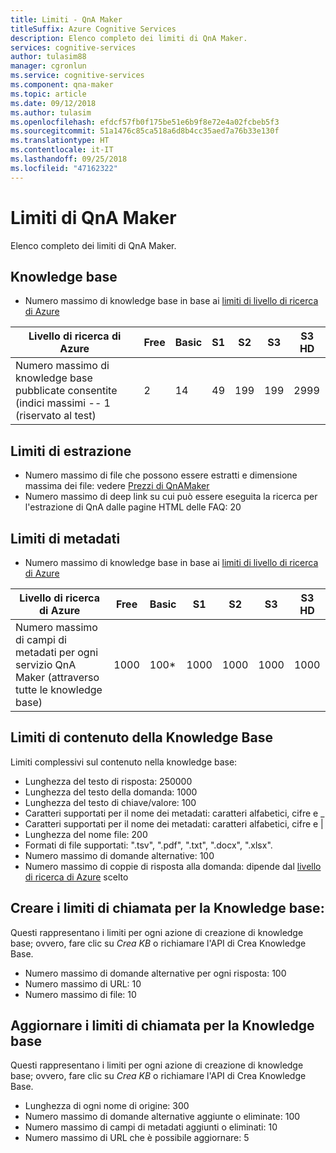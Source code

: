 ```yaml
---
title: Limiti - QnA Maker
titleSuffix: Azure Cognitive Services
description: Elenco completo dei limiti di QnA Maker.
services: cognitive-services
author: tulasim88
manager: cgronlun
ms.service: cognitive-services
ms.component: qna-maker
ms.topic: article
ms.date: 09/12/2018
ms.author: tulasim
ms.openlocfilehash: efdcf57fb0f175be51e6b9f8e72e4a02fcbeb5f3
ms.sourcegitcommit: 51a1476c85ca518a6d8b4cc35aed7a76b33e130f
ms.translationtype: HT
ms.contentlocale: it-IT
ms.lasthandoff: 09/25/2018
ms.locfileid: "47162322"
---
```

# <a name="qna-maker-limits"></a>Limiti di QnA Maker
Elenco completo dei limiti di QnA Maker.

## <a name="knowledge-bases"></a>Knowledge base

* Numero massimo di knowledge base in base ai [limiti di livello di ricerca di Azure](https://docs.microsoft.com/azure/search/search-limits-quotas-capacity)

|**Livello di ricerca di Azure** | **Free** | **Basic** |**S1** | **S2**| **S3** |**S3 HD**|
|---|---|---|---|---|---|----|
|Numero massimo di knowledge base pubblicate consentite (indici massimi -- 1 (riservato al test)|2|14|49|199|199|2999|

## <a name="extraction-limits"></a>Limiti di estrazione
* Numero massimo di file che possono essere estratti e dimensione massima dei file: vedere [Prezzi di QnAMaker](https://azure.microsoft.com/en-in/pricing/details/cognitive-services/qna-maker/)
* Numero massimo di deep link su cui può essere eseguita la ricerca per l'estrazione di QnA dalle pagine HTML delle FAQ: 20

## <a name="metadata-limits"></a>Limiti di metadati
* Numero massimo di knowledge base in base ai [limiti di livello di ricerca di Azure](https://docs.microsoft.com/azure/search/search-limits-quotas-capacity)

|**Livello di ricerca di Azure** | **Free** | **Basic** |**S1** | **S2**| **S3** |**S3 HD**|
|---|---|---|---|---|---|----|
|Numero massimo di campi di metadati per ogni servizio QnA Maker (attraverso tutte le knowledge base)|1000|100*|1000|1000|1000|1000|

## <a name="knowledge-base-content-limits"></a>Limiti di contenuto della Knowledge Base
Limiti complessivi sul contenuto nella knowledge base:
* Lunghezza del testo di risposta: 250000
* Lunghezza del testo della domanda: 1000
* Lunghezza del testo di chiave/valore: 100
* Caratteri supportati per il nome dei metadati: caratteri alfabetici, cifre e _  
* Caratteri supportati per il nome dei metadati: caratteri alfabetici, cifre e | 
* Lunghezza del nome file: 200
* Formati di file supportati: ".tsv", ".pdf", ".txt", ".docx", ".xlsx".
* Numero massimo di domande alternative: 100
* Numero massimo di coppie di risposta alla domanda: dipende dal [livello di ricerca di Azure](https://docs.microsoft.com/en-in/azure/search/search-limits-quotas-capacity#document-limits) scelto 

## <a name="create-knowledge-base-call-limits"></a>Creare i limiti di chiamata per la Knowledge base:
Questi rappresentano i limiti per ogni azione di creazione di knowledge base; ovvero, fare clic su *Crea KB* o richiamare l'API di Crea Knowledge Base.
* Numero massimo di domande alternative per ogni risposta: 100
* Numero massimo di URL: 10
* Numero massimo di file: 10

## <a name="update-knowledge-base-call-limits"></a>Aggiornare i limiti di chiamata per la Knowledge base
Questi rappresentano i limiti per ogni azione di creazione di knowledge base; ovvero, fare clic su *Crea KB* o richiamare l'API di Crea Knowledge Base.
* Lunghezza di ogni nome di origine: 300
* Numero massimo di domande alternative aggiunte o eliminate: 100
* Numero massimo di campi di metadati aggiunti o eliminati: 10
* Numero massimo di URL che è possibile aggiornare: 5
